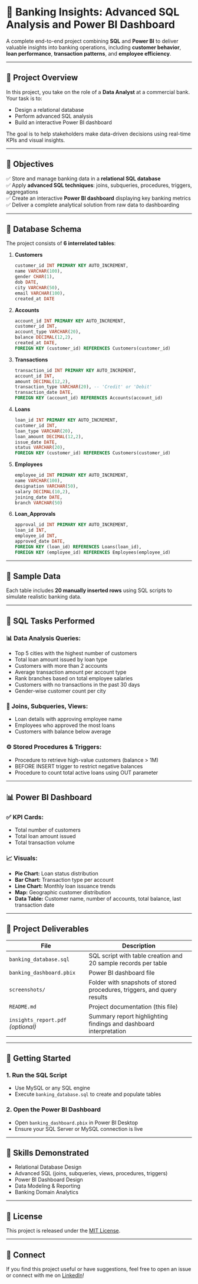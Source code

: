 
# 💼 Banking Insights: Advanced SQL Analysis and Power BI Dashboard

A complete end-to-end project combining **SQL** and **Power BI** to deliver valuable insights into banking operations, including **customer behavior**, **loan performance**, **transaction patterns**, and **employee efficiency**.

---

## 📘 Project Overview

In this project, you take on the role of a **Data Analyst** at a commercial bank. Your task is to:
- Design a relational database
- Perform advanced SQL analysis
- Build an interactive Power BI dashboard

The goal is to help stakeholders make data-driven decisions using real-time KPIs and visual insights.

---

## 🎯 Objectives

✅ Store and manage banking data in a **relational SQL database**  
✅ Apply **advanced SQL techniques**: joins, subqueries, procedures, triggers, aggregations  
✅ Create an interactive **Power BI dashboard** displaying key banking metrics  
✅ Deliver a complete analytical solution from raw data to dashboarding

---

## 🧱 Database Schema

The project consists of **6 interrelated tables**:

1. **Customers**
   ```sql
   customer_id INT PRIMARY KEY AUTO_INCREMENT,
   name VARCHAR(100),
   gender CHAR(1),
   dob DATE,
   city VARCHAR(50),
   email VARCHAR(100),
   created_at DATE
   ```

2. **Accounts**
   ```sql
   account_id INT PRIMARY KEY AUTO_INCREMENT,
   customer_id INT,
   account_type VARCHAR(20),
   balance DECIMAL(12,2),
   created_at DATE,
   FOREIGN KEY (customer_id) REFERENCES Customers(customer_id)
   ```

3. **Transactions**
   ```sql
   transaction_id INT PRIMARY KEY AUTO_INCREMENT,
   account_id INT,
   amount DECIMAL(12,2),
   transaction_type VARCHAR(20), -- 'Credit' or 'Debit'
   transaction_date DATE,
   FOREIGN KEY (account_id) REFERENCES Accounts(account_id)
   ```

4. **Loans**
   ```sql
   loan_id INT PRIMARY KEY AUTO_INCREMENT,
   customer_id INT,
   loan_type VARCHAR(20),
   loan_amount DECIMAL(12,2),
   issue_date DATE,
   status VARCHAR(20),
   FOREIGN KEY (customer_id) REFERENCES Customers(customer_id)
   ```

5. **Employees**
   ```sql
   employee_id INT PRIMARY KEY AUTO_INCREMENT,
   name VARCHAR(100),
   designation VARCHAR(50),
   salary DECIMAL(10,2),
   joining_date DATE,
   branch VARCHAR(50)
   ```

6. **Loan_Approvals**
   ```sql
   approval_id INT PRIMARY KEY AUTO_INCREMENT,
   loan_id INT,
   employee_id INT,
   approved_date DATE,
   FOREIGN KEY (loan_id) REFERENCES Loans(loan_id),
   FOREIGN KEY (employee_id) REFERENCES Employees(employee_id)
   ```

---

## 🔢 Sample Data

Each table includes **20 manually inserted rows** using SQL scripts to simulate realistic banking data.

---

## 🧠 SQL Tasks Performed

### 📊 Data Analysis Queries:
- Top 5 cities with the highest number of customers
- Total loan amount issued by loan type
- Customers with more than 2 accounts
- Average transaction amount per account type
- Rank branches based on total employee salaries
- Customers with no transactions in the past 30 days
- Gender-wise customer count per city

### 🔄 Joins, Subqueries, Views:
- Loan details with approving employee name
- Employees who approved the most loans
- Customers with balance below average

### ⚙️ Stored Procedures & Triggers:
- Procedure to retrieve high-value customers (balance > 1M)
- BEFORE INSERT trigger to restrict negative balances
- Procedure to count total active loans using OUT parameter

---

## 📊 Power BI Dashboard

### ✅ KPI Cards:
- Total number of customers  
- Total loan amount issued  
- Total transaction volume  

### 📈 Visuals:
- **Pie Chart:** Loan status distribution  
- **Bar Chart:** Transaction type per account  
- **Line Chart:** Monthly loan issuance trends  
- **Map:** Geographic customer distribution  
- **Data Table:** Customer name, number of accounts, total balance, last transaction date  

---

## 📂 Project Deliverables

| File | Description |
|------|-------------|
| `banking_database.sql` | SQL script with table creation and 20 sample records per table |
| `banking_dashboard.pbix` | Power BI dashboard file |
| `screenshots/` | Folder with snapshots of stored procedures, triggers, and query results |
| `README.md` | Project documentation (this file) |
| `insights_report.pdf` _(optional)_ | Summary report highlighting findings and dashboard interpretation |

---

## 🚀 Getting Started

### 1. Run the SQL Script
- Use MySQL or any SQL engine
- Execute `banking_database.sql` to create and populate tables

### 2. Open the Power BI Dashboard
- Open `banking_dashboard.pbix` in Power BI Desktop
- Ensure your SQL Server or MySQL connection is live

---

## 📌 Skills Demonstrated

- Relational Database Design  
- Advanced SQL (joins, subqueries, views, procedures, triggers)  
- Power BI Dashboard Design  
- Data Modeling & Reporting  
- Banking Domain Analytics  

---

## 📎 License

This project is released under the [MIT License](LICENSE).

---

## 🤝 Connect

If you find this project useful or have suggestions, feel free to open an issue or connect with me on [LinkedIn](#)!

